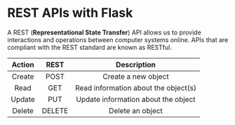 # REST APIs with Flask

A REST (**Representational State Transfer**) API allows us to provide interactions and operations between computer systems online. APIs that are compliant with the REST standard are known as RESTful.

| Action | REST   | Description                          |
|:------:|:------:|:------------------------------------:|
| Create | POST   | Create a new object                  |
| Read   | GET    | Read information about the object(s) |
| Update | PUT    | Update information about the object  |
| Delete | DELETE | Delete an object                     |
